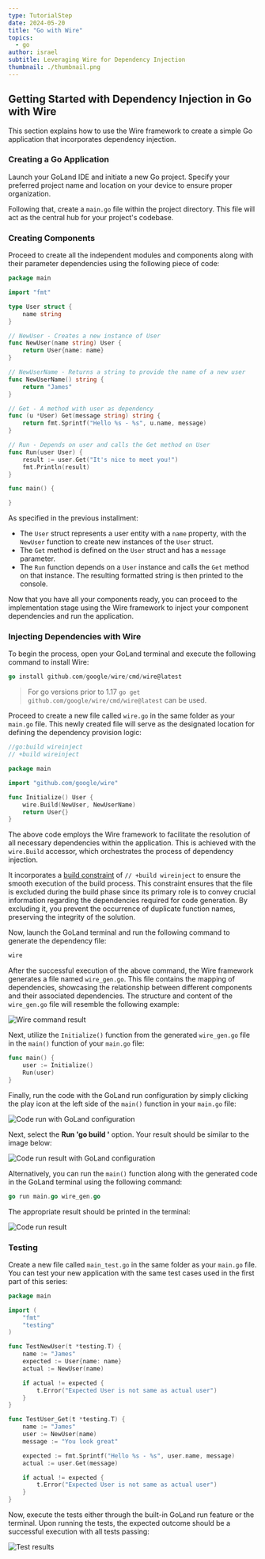 ```yaml
---
type: TutorialStep
date: 2024-05-20
title: "Go with Wire"
topics:
  - go
author: israel
subtitle: Leveraging Wire for Dependency Injection
thumbnail: ./thumbnail.png
---
```


## Getting Started with Dependency Injection in Go with Wire

This section explains how to use the Wire framework to create a simple Go application that incorporates dependency injection.

### Creating a Go Application

Launch your GoLand IDE and initiate a new Go project. Specify your preferred project name and location on your device to ensure proper organization.

Following that, create a `main.go` file within the project directory. This file will act as the central hub for your project's codebase.

### Creating Components

Proceed to create all the independent modules and components along with their parameter dependencies using the following piece of code:

```go
package main

import "fmt"

type User struct {
    name string
}

// NewUser - Creates a new instance of User
func NewUser(name string) User {
    return User{name: name}
}

// NewUserName - Returns a string to provide the name of a new user
func NewUserName() string {
    return "James"
}

// Get - A method with user as dependency
func (u *User) Get(message string) string {
    return fmt.Sprintf("Hello %s - %s", u.name, message)
}

// Run - Depends on user and calls the Get method on User
func Run(user User) {
    result := user.Get("It's nice to meet you!")
    fmt.Println(result)
}

func main() {

}
```

As specified in the previous installment:

- The `User` struct represents a user entity with a `name` property, with the `NewUser` function to create new instances of the `User` struct.
- The `Get` method is defined on the `User` struct and has a `message` parameter.
- The `Run` function depends on a `User` instance and calls the `Get` method on that instance. The resulting formatted string is then printed to the console.

Now that you have all your components ready, you can proceed to the implementation stage using the Wire framework to inject your component dependencies and run the application.

### Injecting Dependencies with Wire

To begin the process, open your GoLand terminal and execute the following command to install Wire:

```go
go install github.com/google/wire/cmd/wire@latest
```

> For go versions prior to 1.17 `go get github.com/google/wire/cmd/wire@latest` can be used.

Proceed to create a new file called `wire.go` in the same folder as your `main.go` file. This newly created file will serve as the designated location for defining the dependency provision logic:

```go
//go:build wireinject
// +build wireinject

package main

import "github.com/google/wire"

func Initialize() User {
    wire.Build(NewUser, NewUserName)
    return User{}
}
```

The above code employs the Wire framework to facilitate the resolution of all necessary dependencies within the application. This is achieved with the `wire.Build` accessor, which orchestrates the process of dependency injection.

It incorporates a [build constraint](https://www.jetbrains.com/help/go/configuring-build-constraints-and-vendoring.html) of `// +build wireinject` to ensure the smooth execution of the build process. This constraint ensures that the file is excluded during the build phase since its primary role is to convey crucial information regarding the dependencies required for code generation. By excluding it, you prevent the occurrence of duplicate function names, preserving the integrity of the solution.

Now, launch the GoLand terminal and run the following command to generate the dependency file:

```go
wire
```

After the successful execution of the above command, the Wire framework generates a file named `wire_gen.go`. This file contains the mapping of dependencies, showcasing the relationship between different components and their associated dependencies. The structure and content of the `wire_gen.go` file will resemble the following example:

![Wire command result](https://i.imgur.com/FCghTMC.png)

Next, utilize the `Initialize()` function from the generated `wire_gen.go` file in the `main()` function of your `main.go` file:

```go
func main() {
    user := Initialize()
    Run(user)
}
```

Finally, run the code with the GoLand run configuration by simply clicking the play icon at the left side of the `main()` function in your `main.go` file:

![Code run with GoLand configuration](https://i.imgur.com/8CYrNXl.png)

Next, select the **Run 'go build <PROJECT NAME>'** option. Your result should be similar to the image below:

![Code run result with GoLand configuration](https://i.imgur.com/TgO8ZgW.png)

Alternatively, you can run the `main()` function along with the generated code in the GoLand terminal using the following command:

```go
go run main.go wire_gen.go
```

The appropriate result should be printed in the terminal:

![Code run result](https://i.imgur.com/Bc8N2wy.png)

### Testing

Create a new file called `main_test.go` in the same folder as your `main.go` file. You can test your new application with the same test cases used in the first part of this series:

```go
package main

import (
    "fmt"
    "testing"
)

func TestNewUser(t *testing.T) {
    name := "James"
    expected := User{name: name}
    actual := NewUser(name)

    if actual != expected {
        t.Error("Expected User is not same as actual user")
    }
}

func TestUser_Get(t *testing.T) {
    name := "James"
    user := NewUser(name)
    message := "You look great"

    expected := fmt.Sprintf("Hello %s - %s", user.name, message)
    actual := user.Get(message)

    if actual != expected {
        t.Error("Expected User is not same as actual user")
    }
}
```

Now, execute the tests either through the built-in GoLand run feature or the terminal. Upon running the tests, the expected outcome should be a successful execution with all tests passing:

![Test results](https://i.imgur.com/vhRcWZT.png)
